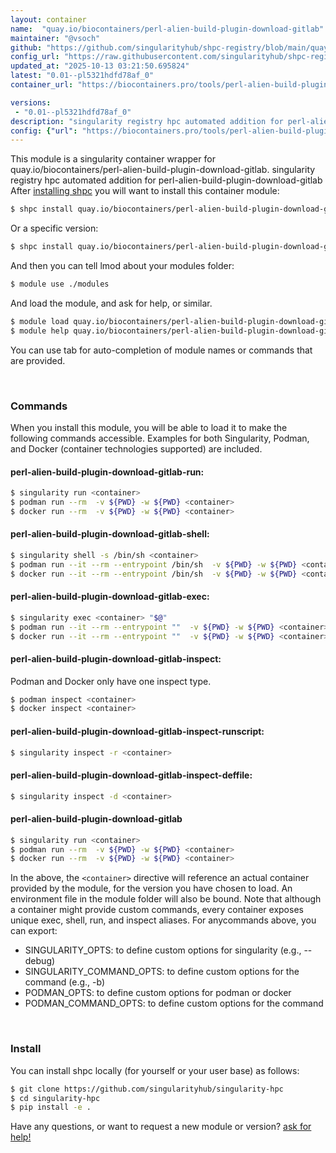 ```yaml
---
layout: container
name:  "quay.io/biocontainers/perl-alien-build-plugin-download-gitlab"
maintainer: "@vsoch"
github: "https://github.com/singularityhub/shpc-registry/blob/main/quay.io/biocontainers/perl-alien-build-plugin-download-gitlab/container.yaml"
config_url: "https://raw.githubusercontent.com/singularityhub/shpc-registry/main/quay.io/biocontainers/perl-alien-build-plugin-download-gitlab/container.yaml"
updated_at: "2025-10-13 03:21:50.695824"
latest: "0.01--pl5321hdfd78af_0"
container_url: "https://biocontainers.pro/tools/perl-alien-build-plugin-download-gitlab"

versions:
 - "0.01--pl5321hdfd78af_0"
description: "singularity registry hpc automated addition for perl-alien-build-plugin-download-gitlab"
config: {"url": "https://biocontainers.pro/tools/perl-alien-build-plugin-download-gitlab", "maintainer": "@vsoch", "description": "singularity registry hpc automated addition for perl-alien-build-plugin-download-gitlab", "latest": {"0.01--pl5321hdfd78af_0": "sha256:dd32e869f0fe81868836826918ac17c4de81714798e83718e2781da8fd99a013"}, "tags": {"0.01--pl5321hdfd78af_0": "sha256:dd32e869f0fe81868836826918ac17c4de81714798e83718e2781da8fd99a013"}, "docker": "quay.io/biocontainers/perl-alien-build-plugin-download-gitlab"}
---
```


This module is a singularity container wrapper for quay.io/biocontainers/perl-alien-build-plugin-download-gitlab.
singularity registry hpc automated addition for perl-alien-build-plugin-download-gitlab
After [installing shpc](#install) you will want to install this container module:


```bash
$ shpc install quay.io/biocontainers/perl-alien-build-plugin-download-gitlab
```

Or a specific version:

```bash
$ shpc install quay.io/biocontainers/perl-alien-build-plugin-download-gitlab:0.01--pl5321hdfd78af_0
```

And then you can tell lmod about your modules folder:

```bash
$ module use ./modules
```

And load the module, and ask for help, or similar.

```bash
$ module load quay.io/biocontainers/perl-alien-build-plugin-download-gitlab/0.01--pl5321hdfd78af_0
$ module help quay.io/biocontainers/perl-alien-build-plugin-download-gitlab/0.01--pl5321hdfd78af_0
```

You can use tab for auto-completion of module names or commands that are provided.

<br>

### Commands

When you install this module, you will be able to load it to make the following commands accessible.
Examples for both Singularity, Podman, and Docker (container technologies supported) are included.

#### perl-alien-build-plugin-download-gitlab-run:

```bash
$ singularity run <container>
$ podman run --rm  -v ${PWD} -w ${PWD} <container>
$ docker run --rm  -v ${PWD} -w ${PWD} <container>
```

#### perl-alien-build-plugin-download-gitlab-shell:

```bash
$ singularity shell -s /bin/sh <container>
$ podman run --it --rm --entrypoint /bin/sh  -v ${PWD} -w ${PWD} <container>
$ docker run --it --rm --entrypoint /bin/sh  -v ${PWD} -w ${PWD} <container>
```

#### perl-alien-build-plugin-download-gitlab-exec:

```bash
$ singularity exec <container> "$@"
$ podman run --it --rm --entrypoint ""  -v ${PWD} -w ${PWD} <container> "$@"
$ docker run --it --rm --entrypoint ""  -v ${PWD} -w ${PWD} <container> "$@"
```

#### perl-alien-build-plugin-download-gitlab-inspect:

Podman and Docker only have one inspect type.

```bash
$ podman inspect <container>
$ docker inspect <container>
```

#### perl-alien-build-plugin-download-gitlab-inspect-runscript:

```bash
$ singularity inspect -r <container>
```

#### perl-alien-build-plugin-download-gitlab-inspect-deffile:

```bash
$ singularity inspect -d <container>
```



#### perl-alien-build-plugin-download-gitlab

```bash
$ singularity run <container>
$ podman run --rm  -v ${PWD} -w ${PWD} <container>
$ docker run --rm  -v ${PWD} -w ${PWD} <container>
```


In the above, the `<container>` directive will reference an actual container provided
by the module, for the version you have chosen to load. An environment file in the
module folder will also be bound. Note that although a container
might provide custom commands, every container exposes unique exec, shell, run, and
inspect aliases. For anycommands above, you can export:

 - SINGULARITY_OPTS: to define custom options for singularity (e.g., --debug)
 - SINGULARITY_COMMAND_OPTS: to define custom options for the command (e.g., -b)
 - PODMAN_OPTS: to define custom options for podman or docker
 - PODMAN_COMMAND_OPTS: to define custom options for the command

<br>

### Install

You can install shpc locally (for yourself or your user base) as follows:

```bash
$ git clone https://github.com/singularityhub/singularity-hpc
$ cd singularity-hpc
$ pip install -e .
```

Have any questions, or want to request a new module or version? [ask for help!](https://github.com/singularityhub/singularity-hpc/issues)